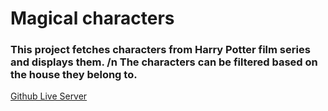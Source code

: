 # Magical characters

### This project fetches characters from Harry Potter film series and displays them. /n The characters can be filtered based on the house they belong to.

[Github Live Server](https://lialliane.github.io/magical-characters/)
